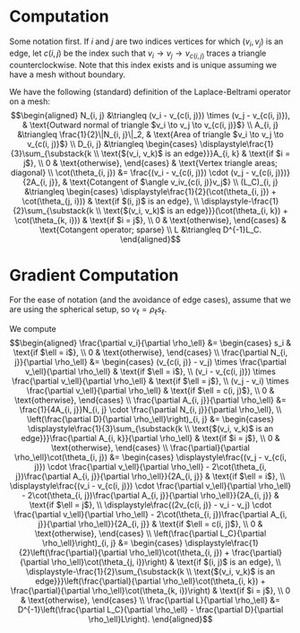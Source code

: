 # Computation

Some notation first. If $i$ and $j$ are two indices vertices for which $(v_i, v_j)$ is an edge, let $c(i, j)$ be the index such that $v_i \to v_j \to v_{c(i, j)}$ traces a triangle counterclockwise. Note that this index exists and is unique assuming we have a mesh without boundary.

We have the following (standard) definition of the Laplace-Beltrami operator on a mesh: $$\begin{aligned}
    N_{i, j} &\triangleq (v_i - v_{c(i, j)}) \times (v_j - v_{c(i, j)}), & \text{Outward normal of triangle $v_i \to v_j \to v_{c(i, j)}$} \\
    A_{i, j} &\triangleq \frac{1}{2}\|N_{i, j}\|_2, & \text{Area of triangle $v_i \to v_j \to v_{c(i, j)}$} \\
    D_{i, j} &\triangleq \begin{cases}
        \displaystyle\frac{1}{3}\sum_{\substack{k \\ \text{$(v_i, v_k)$ is an edge}}}A_{i, k} & \text{if $i = j$}, \\
        0 & \text{otherwise},
    \end{cases} & \text{Vertex triangle areas; diagonal} \\
    \cot(\theta_{i, j}) &= \frac{(v_i - v_{c(i, j)}) \cdot (v_j - v_{c(i, j)})}{2A_{i, j}}, & \text{Cotangent of $\angle v_iv_{c(i, j)}v_j$} \\
    (L_C)_{i, j} &\triangleq \begin{cases}
        \displaystyle\frac{1}{2}(\cot(\theta_{i, j}) + \cot(\theta_{j, i})) & \text{if $(i, j)$ is an edge}, \\
        \displaystyle-\frac{1}{2}\sum_{\substack{k \\ \text{$(v_i, v_k)$ is an edge}}}(\cot(\theta_{i, k}) + \cot(\theta_{k, i})) & \text{if $i = j$}, \\
        0 & \text{otherwise},
    \end{cases} & \text{Cotangent operator; sparse} \\
    L &\triangleq D^{-1}L_C.
\end{aligned}$$

# Gradient Computation

For the ease of notation (and the avoidance of edge cases), assume that we are using the spherical setup, so $v_\ell = \rho_\ell s_\ell$.

We compute $$\begin{aligned}
    \frac{\partial v_i}{\partial \rho_\ell} &= \begin{cases}
        s_i & \text{if $\ell = i$}, \\
        0 & \text{otherwise},
    \end{cases} \\
    \frac{\partial N_{i, j}}{\partial \rho_\ell} &= \begin{cases}
        (v_{c(i, j)} - v_j) \times \frac{\partial v_\ell}{\partial \rho_\ell} & \text{if $\ell = i$}, \\
        (v_i - v_{c(i, j)}) \times \frac{\partial v_\ell}{\partial \rho_\ell} & \text{if $\ell = j$}, \\
        (v_j - v_i) \times \frac{\partial v_\ell}{\partial \rho_\ell} & \text{if $\ell = c(i, j)$}, \\
        0 & \text{otherwise},
    \end{cases} \\
    \frac{\partial A_{i, j}}{\partial \rho_\ell} &= \frac{1}{4A_{i, j}}N_{i, j} \cdot \frac{\partial N_{i, j}}{\partial \rho_\ell}, \\
    \left(\frac{\partial D}{\partial \rho_\ell}\right)_{i, j} &= \begin{cases}
        \displaystyle\frac{1}{3}\sum_{\substack{k \\ \text{$(v_i, v_k)$ is an edge}}}\frac{\partial A_{i, k}}{\partial \rho_\ell} & \text{if $i = j$}, \\
        0 & \text{otherwise},
    \end{cases} \\
    \frac{\partial}{\partial \rho_\ell}\cot(\theta_{i, j}) &= \begin{cases}
        \displaystyle\frac{(v_j - v_{c(i, j)}) \cdot \frac{\partial v_\ell}{\partial \rho_\ell} - 2\cot(\theta_{i, j})\frac{\partial A_{i, j}}{\partial \rho_\ell}}{2A_{i, j}} & \text{if $\ell = i$}, \\
        \displaystyle\frac{(v_i - v_{c(i, j)}) \cdot \frac{\partial v_\ell}{\partial \rho_\ell} - 2\cot(\theta_{i, j})\frac{\partial A_{i, j}}{\partial \rho_\ell}}{2A_{i, j}} & \text{if $\ell = j$}, \\
        \displaystyle\frac{(2v_{c(i, j)} - v_i - v_j) \cdot \frac{\partial v_\ell}{\partial \rho_\ell} - 2\cot(\theta_{i, j})\frac{\partial A_{i, j}}{\partial \rho_\ell}}{2A_{i, j}} & \text{if $\ell = c(i, j)$}, \\
        0 & \text{otherwise},
    \end{cases} \\
    \left(\frac{\partial L_C}{\partial \rho_\ell}\right)_{i, j} &= \begin{cases}
        \displaystyle\frac{1}{2}\left(\frac{\partial}{\partial \rho_\ell}\cot(\theta_{i, j}) + \frac{\partial}{\partial \rho_\ell}\cot(\theta_{j, i})\right) & \text{if $(i, j)$ is an edge}, \\
        \displaystyle-\frac{1}{2}\sum_{\substack{k \\ \text{$(v_i, v_k)$ is an edge}}}\left(\frac{\partial}{\partial \rho_\ell}\cot(\theta_{i, k}) + \frac{\partial}{\partial \rho_\ell}\cot(\theta_{k, i})\right) & \text{if $i = j$}, \\
        0 & \text{otherwise},
    \end{cases} \\
    \frac{\partial L}{\partial \rho_\ell} &= D^{-1}\left(\frac{\partial L_C}{\partial \rho_\ell} - \frac{\partial D}{\partial \rho_\ell}L\right).
\end{aligned}$$

